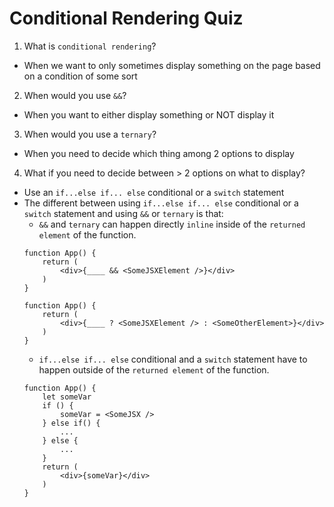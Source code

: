 # Conditional Rendering Quiz

1. What is `conditional rendering`?
- When we want to only sometimes display something on the page based on a condition of some sort

2. When would you use `&&`?
- When you want to either display something or NOT display it

3. When would you use a `ternary`?
- When you need to decide which thing among 2 options to display

4. What if you need to decide between > 2 options on
   what to display?
- Use an `if...else if... else` conditional or a `switch` statement
- The different between using `if...else if... else` conditional or a `switch` statement and using `&&` or `ternary` is that:
    - `&&` and `ternary` can happen directly `inline` inside of the `returned element` of the function.
    ```
    function App() {
        return (
            <div>{____ && <SomeJSXElement />}</div>
        )
    }
    ```
    ```
    function App() {
        return (
            <div>{____ ? <SomeJSXElement /> : <SomeOtherElement>}</div>
        )
    }
    ```
    - `if...else if... else` conditional and a `switch` statement have to happen outside of the `returned element` of the function.
    ```
    function App() {
        let someVar
        if () {
            someVar = <SomeJSX />
        } else if() {
            ...
        } else {
            ...
        }
        return (
            <div>{someVar}</div>
        )
    }
    ```